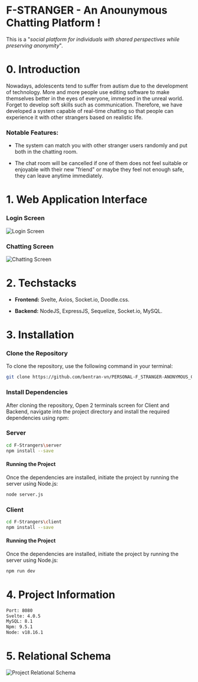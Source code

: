 <h1> F-STRANGER - An Anounymous Chatting Platform !</h1>
This is a "<i>social platform for individuals with shared perspectives while preserving anonymity</i>".<br>

# 0. Introduction
Nowadays, adolescents tend to suffer from autism due to the development of technology. More and more people use editing software to make themselves better in the eyes of everyone, immersed in the unreal world. Forget to develop soft skills such as communication. Therefore, we have developed a system capable of real-time chatting so that people can experience it with other strangers based on realistic life.

### Notable Features:

- The system can match you with other stranger users randomly and put both in the chatting room.

- The chat room will be cancelled if one of them does not feel suitable or enjoyable with their new "friend" or maybe they feel not enough safe, they can leave anytime immediately.
  
# 1. Web Application Interface
### Login Screen
![Login Screen](https://drive.google.com/uc?id=1I8OlH2KaebVDsobtsGohh0QS5rf-iiVt)

### Chatting Screen
![Chatting Screen](https://drive.google.com/uc?id=1u_GvQZfXsKL1X3q0p5jMMIOqlFEp0ayR)

# 2. Techstacks

- **Frontend:** Svelte, Axios, Socket.io, Doodle.css.
  
- **Backend:** NodeJS, ExpressJS, Sequelize, Socket.io, MySQL.

# 3. Installation
### Clone the Repository

To clone the repository, use the following command in your terminal:

```bash
git clone https://github.com/bentran-vn/PERSONAL-F_STRANGER-ANONYMOUS_CHATTING_PLATFORM.git
```
### Install Dependencies

After cloning the repository, Open 2 terminals screen for Client and Backend, navigate into the project directory and install the required dependencies using npm:

### Server
```bash
cd F-Strangers\server
npm install --save
```
#### Running the Project

Once the dependencies are installed, initiate the project by running the server using Node.js:

```bash
node server.js
```

### Client
```bash
cd F-Strangers\client
npm install --save
```
#### Running the Project

Once the dependencies are installed, initiate the project by running the server using Node.js:

```bash
npm run dev
```
# 4. Project Information

```sh
Port: 8080
Svelte: 4.0.5
MySQL: 8.1
Npm: 9.5.1
Node: v18.16.1
```

# 5. Relational Schema
![Project Relational Schema](https://drive.google.com/uc?id=1ZeVqW1G_4tr1LF0al-llYSRHs0FRDlcH)


